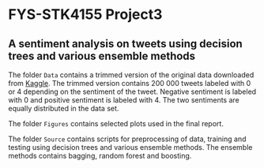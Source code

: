 # FYS-STK4155 Project3

## A sentiment analysis on tweets using decision trees and various ensemble methods

The folder `Data` contains a trimmed version of the original data downloaded from [Kaggle](https://www.kaggle.com/kazanova/sentiment140). The trimmed version contains 200 000 tweets labeled with 0 or 4 depending on the sentiment of the tweet. Negative sentiment is labeled with 0 and positive sentiment is labeled with 4. The two sentiments are equally distributed in the data set.

The folder `Figures` contains selected plots used in the final report.

The folder `Source` contains scripts for preprocessing of data, training and testing using decision trees and various ensemble methods. The ensemble methods contains bagging, random forest and boosting.
